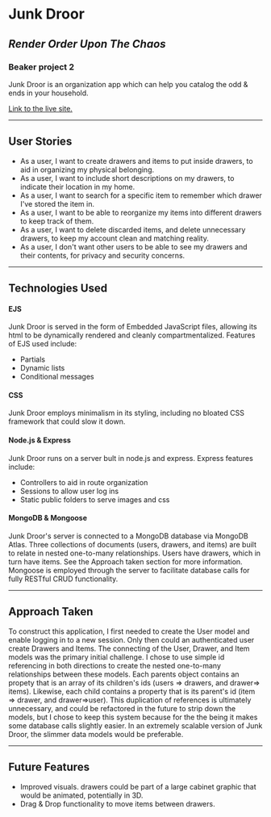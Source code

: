 # Junk Droor
*Render Order Upon The Chaos*
----
### Beaker project 2

Junk Droor is an organization app which can help you catalog the odd & ends in your household.

[Link to the live site.](https://junkdroor.herokuapp.com/ "Junk Droor live hosted on Heroku")

***
## User Stories
- As a user, I want to create drawers and items to put inside drawers, to aid in organizing my physical belonging.
- As a user, I want to include short descriptions on my drawers, to indicate their location in my home.
- As a user, I want to search for a specific item to remember which drawer I've stored the item in.
- As a user, I want to be able to reorganize my items into different drawers to keep track of them.
- As a user, I want to delete discarded items, and delete unnecessary drawers, to keep my account clean and matching reality.
- As a user, I don't want other users to be able to see my drawers and their contents, for privacy and security concerns.

***
## Technologies Used

#### EJS
Junk Droor is served in the form of Embedded JavaScript files, allowing its html to be dynamically rendered and cleanly compartmentalized. Features of EJS used include:
- Partials
- Dynamic lists
- Conditional messages

#### CSS
Junk Droor employs minimalism in its styling, including no bloated CSS framework that could slow it down. 

#### Node.js & Express
Junk Droor runs on a server bult in node.js and express. Express features include:
- Controllers to aid in route organization
- Sessions to allow user log ins
- Static public folders to serve images and css

#### MongoDB & Mongoose
Junk Droor's server is connected to a MongoDB database via MongoDB Atlas. Three collections of documents (users, drawers, and items) are built to relate in nested one-to-many relationships. Users have drawers, which in turn have items. See the Approach taken section for more information. Mongoose is employed through the server to facilitate database calls for fully RESTful CRUD functionality.

***
## Approach Taken
To construct this application, I first needed to create the User model and enable logging in to a new session. Only then could an authenticated user create Drawers and Items. The connecting of the User, Drawer, and Item models was the primary initial challenge. I chose to use simple id referencing in both directions to create the nested one-to-many relationships between these models. Each parents object contains an propety that is an array of its children's ids (users => drawers, and drawer=> items). Likewise, each child contains a property that is its parent's id (item => drawer, and drawer=>user). This duplication of references is ultimately unnecessary, and could be refactored in the future to strip down the models, but I chose to keep this system because for the the being it makes some database calls slightly easier. In an extremely scalable version of Junk Droor, the slimmer data models would be preferable.

***

## Future Features
- Improved visuals. drawers could be part of a large cabinet graphic that would be animated, potentially in 3D.
- Drag & Drop functionality to move items between drawers.
